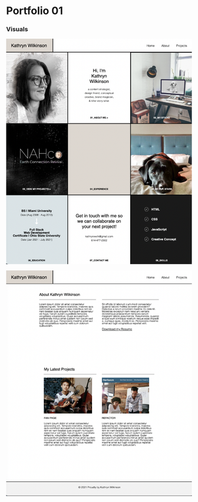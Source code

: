 # Portfolio 01

### Visuals

![screenshot main](./assests/images/portfolio-screenshot1.png)

![screenshot sections](./assests/images/portfolio-screenshot2.png)

<!-- ### Links

[Portfolio] (https://nahco-code.github.io/Portfolio/)

[FanPage] (https://nahco-code.github.io/FanPage/)

[Refactor] (https://nahco-code.github.io/horiseon-accessibility-refactor/) -->
